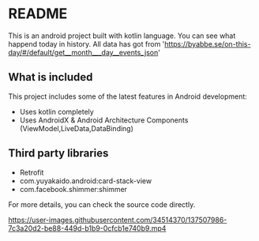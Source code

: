 
# README

This is an android project built with kotlin language. You can see what happend today in history. All
data has got from 'https://byabbe.se/on-this-day/#/default/get__month___day__events_json'



## What is included

This project includes some of the latest features in Android development:

- Uses kotlin completely
- Uses AndroidX & Android Architecture Components (ViewModel,LiveData,DataBinding)

## Third party libraries

- Retrofit 
- com.yuyakaido.android:card-stack-view
- com.facebook.shimmer:shimmer

For more details, you can check the source code directly.




https://user-images.githubusercontent.com/34514370/137507986-7c3a20d2-be88-449d-b1b9-0cfcb1e740b9.mp4
